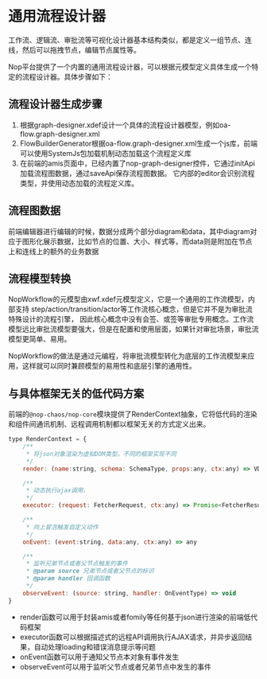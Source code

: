 # 通用流程设计器

工作流、逻辑流、审批流等可视化设计器基本结构类似，都是定义一组节点、连线，然后可以拖拽节点，编辑节点属性等。

Nop平台提供了一个内置的通用流程设计器，可以根据元模型定义具体生成一个特定的流程设计器。具体步骤如下：

## 流程设计器生成步骤

1. 根据graph-designer.xdef设计一个具体的流程设计器模型，例如oa-flow.graph-designer.xml
2. FlowBuilderGenerator根据oa-flow.graph-designer.xml生成一个js库，前端可以使用SystemJs包加载机制动态加载这个流程定义库
3. 在前端的amis页面中，已经内置了nop-graph-designer控件，它通过initApi加载流程图数据，通过saveApi保存流程图数据。
   它内部的editor会识别流程类型，并使用动态加载的流程定义库。

## 流程图数据

前端编辑器进行编辑的时候，数据分成两个部分diagram和data，其中diagram对应于图形化展示数据，比如节点的位置、大小、样式等，而data则是附加在节点上和连线上的额外的业务数据

## 流程模型转换

NopWorkflow的元模型由xwf.xdef元模型定义，它是一个通用的工作流模型，内部支持 step/action/transition/actor等工作流核心概念，但是它并不是为审批流特殊设计的流程引擎，
因此核心概念中没有会签、或签等审批专用概念。工作流模型远比审批流模型要强大，但是在配置和使用层面，如果针对审批场景，审批流模型更简单、易用。

NopWorkflow的做法是通过元编程，将审批流模型转化为底层的工作流模型来应用，这样就可以同时兼顾模型的易用性和底层引擎的通用性。

## 与具体框架无关的低代码方案

前端的`@nop-chaos/nop-core`模块提供了RenderContext抽象，它将低代码的渲染和组件间通讯机制、远程调用机制都以框架无关的方式定义出来。

```javascript
type RenderContext = {
    /**
     * 将json对象渲染为虚拟DOM类型。不同的框架实现不同
     */
    render: (name:string, schema: SchemaType, props:any, ctx:any) => VDomType,

    /**
     * 动态执行ajax调用，
     */
    executor: (request: FetcherRequest, ctx:any) => Promise<FetcherResult>,

    /**
     * 向上冒泡触发自定义动作
     */
    onEvent: (event:string, data:any, ctx:any) => any

    /**
     * 监听兄弟节点或者父节点触发的事件
     * @param source 兄弟节点或者父节点的标识
     * @param handler 回调函数
     */
    observeEvent: (source: string, handler: OnEventType) => void
}
```

* render函数可以用于封装amis或者fomily等任何基于json进行渲染的前端低代码框架
* executor函数可以根据描述式的远程API调用执行AJAX请求，并异步返回结果，自动处理loading和错误消息提示等问题
* onEvent函数可以用于通知父节点本对象有事件发生
* observeEvent可以用于监听父节点或者兄弟节点中发生的事件
